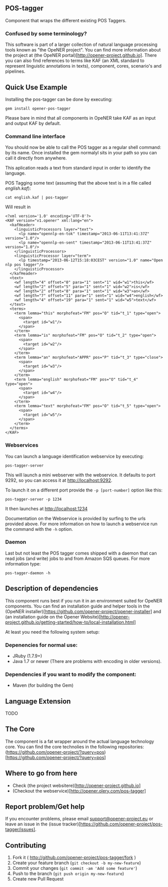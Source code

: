 POS-tagger
------------

Component that wraps the different existing POS Taggers.

### Confused by some terminology?

This software is part of a larger collection of natural language processing
tools known as "the OpeNER project". You can find more information about the
project at (the OpeNER portal)[http://opener-project.github.io]. There you can
also find references to terms like KAF (an XML standard to represent linguistic
annotations in texts), component, cores, scenario's and pipelines.

Quick Use Example
-----------------

Installing the pos-tagger can be done by executing:

    gem install opener-pos-tagger

Please bare in mind that all components in OpeNER take KAF as an input and
output KAF by default.

### Command line interface

You should now be able to call the POS tagger as a regular shell
command: by its name. Once installed the gem normalyl sits in your path so you can call it directly from anywhere.

This aplication reads a text from standard input in order to identify the language.

POS Tagging some text (assuming that the above text is in a file called *english.kaf*):

    cat english.kaf | pos-tagger
    
Will result in

    <?xml version='1.0' encoding='UTF-8'?>
    <KAF version="v1.opener" xml:lang="en">
      <kafHeader>
        <linguisticProcessors layer="text">
          <lp name="opennlp-en-tok" timestamp="2013-06-11T13:41:37Z" version="1.0"/>
          <lp name="opennlp-en-sent" timestamp="2013-06-11T13:41:37Z" version="1.0"/>
        </linguisticProcessors>
        <linguisticProcessor layer="term">
          <lp timestamp="2013-06-12T15:18:03CEST" version="1.0" name="Open nlp pos tagger"/>
        </linguisticProcessor>
      </kafHeader>
      <text>
        <wf length="4" offset="0" para="1" sent="1" wid="w1">this</wf>
        <wf length="2" offset="5" para="1" sent="1" wid="w2">is</wf>
        <wf length="2" offset="8" para="1" sent="1" wid="w3">an</wf>
        <wf length="7" offset="11" para="1" sent="1" wid="w4">english</wf>
        <wf length="4" offset="19" para="1" sent="1" wid="w5">text</wf>
      </text>
      <terms>
        <term lemma="this" morphofeat="FM" pos="O" tid="t_1" type="open">
          <span>
            <target id="w1"/>
          </span>
        </term>
        <term lemma="is" morphofeat="FM" pos="O" tid="t_2" type="open">
          <span>
            <target id="w2"/>
          </span>
        </term>
        <term lemma="an" morphofeat="APPR" pos="P" tid="t_3" type="close">
          <span>
            <target id="w3"/>
          </span>
        </term>
        <term lemma="english" morphofeat="FM" pos="O" tid="t_4" type="open">
          <span>
            <target id="w4"/>
          </span>
        </term>
        <term lemma="text" morphofeat="FM" pos="O" tid="t_5" type="open">
          <span>
            <target id="w5"/>
          </span>
        </term>
      </terms>
    </KAF>

### Webservices

You can launch a language identification webservice by executing:

    pos-tagger-server

This will launch a mini webserver with the webservice. It defaults to port 9292,
so you can access it at <http://localhost:9292>.

To launch it on a different port provide the `-p [port-number]` option like
this:

    pos-tagger-server -p 1234

It then launches at <http://localhost:1234>

Documentation on the Webservice is provided by surfing to the urls provided
above. For more information on how to launch a webservice run the command with
the ```-h``` option.


### Daemon

Last but not least the POS tagger comes shipped with a daemon that
can read jobs (and write) jobs to and from Amazon SQS queues. For more
information type:

    pos-tagger-daemon -h

Description of dependencies
---------------------------

This component runs best if you run it in an environment suited for OpeNER
components. You can find an installation guide and helper tools in the (OpeNER
installer)[https://github.com/opener-project/opener-installer] and (an
installation guide on the Opener
Website)[http://opener-project.github.io/getting-started/how-to/local-installation.html]

At least you need the following system setup:

### Depenencies for normal use:

* JRuby (1.7.9+)
* Java 1.7 or newer (There are problems with encoding in older versions).

### Dependencies if you want to modify the component:

* Maven (for building the Gem)

Language Extension
------------------

  TODO

The Core
--------

The component is a fat wrapper around the actual language technology core. You
can find the core technolies in the following repositories: (https://github.com/opener-project/?query=pos)[https://github.com/opener-project/?query=pos]

Where to go from here
---------------------

* Check (the project websitere)[http://opener-project.github.io]
* (Checkout the webservice)[http://opener.olery.com/pos-tagger]

Report problem/Get help
-----------------------

If you encounter problems, please email support@opener-project.eu or leave an
issue in the (issue tracker)[https://github.com/opener-project/pos-tagger/issues].


Contributing
------------

1. Fork it ( http://github.com/opener-project/pos-tagger/fork )
2. Create your feature branch (`git checkout -b my-new-feature`)
3. Commit your changes (`git commit -am 'Add some feature'`)
4. Push to the branch (`git push origin my-new-feature`)
5. Create new Pull Request
